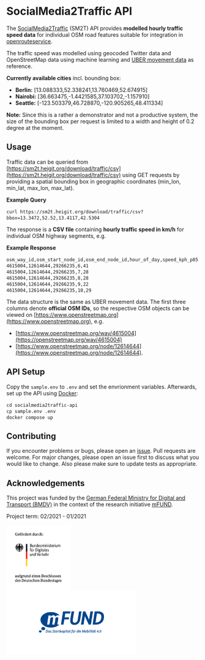 # SocialMedia2Traffic API

The [SocialMedia2Traffic](https://heigit.org/de/new-mfund-project-start-of-socialmedia2traffic-derivation-of-traffic-information-from-social-media-data-2/) (SM2T) API provides **modelled hourly traffic speed data** for individual OSM road features suitable for integration in [openrouteservice](https://openrouteservice.org).

The traffic speed was modelled using geocoded Twitter data and OpenStreetMap data using machine learning and [UBER movement data](https://movement.uber.com/?lang=en-US) as reference.

**Currently available cities** incl. bounding box:

- **Berlin:** [13.088333,52.338241,13.760469,52.674915]
- **Nairobi:** [36.663475,-1.4421585,37.103702,-1.157910]
- **Seattle:** [-123.503379,46.728870,-120.905265,48.411334]

**Note:** Since this is a rather a demonstrator and not a productive system, the size of the bounding box per request is limited to a width and height of 0.2 degree at the moment.

## Usage

Traffic data can be queried from [https://sm2t.heigit.org/download/traffic/csv](https://sm2t.heigit.org/download/traffic/csv) using GET requests by providing a spatial bounding box in geographic coordinates (min_lon, min_lat, max_lon, max_lat).


**Example Query**

```
curl https://sm2t.heigit.org/download/traffic/csv?bbox=13.3472,52.52,13.4117,42.5304
```

The response is a **CSV file** containing **hourly traffic speed in km/h** for individual OSM highway segments, e.g.

**Example Response**


```
osm_way_id,osm_start_node_id,osm_end_node_id,hour_of_day,speed_kph_p85
4615004,12614644,29266235,6,41
4615004,12614644,29266235,7,28
4615004,12614644,29266235,8,28
4615004,12614644,29266235,9,22
4615004,12614644,29266235,10,29
```

The data structure is the same as UBER movement data. The first three columns denote **official OSM IDs**, so the respective OSM objects can be viewed on [https://www.openstreetmap.org](https://www.openstreetmap.org), e.g.
- [https://www.openstreetmap.org/way/4615004](https://openstreetmap.org/way/4615004)
- [https://www.openstreetmap.org/node/12614644](https://www.openstreetmap.org/node/12614644).

## API Setup

Copy the `sample.env` to `.env` and set the envrionment variables. Afterwards, set up the API using [Docker](https://www.docker.com/):

```
cd socialmedia2traffic-api
cp sample.env .env
docker compose up
```

## Contributing

If you encounter problems or bugs, please open an [issue](https://github.com/GIScience/socialmedia2traffic-api/issues). Pull requests are welcome. For major changes, please open an issue first to discuss what you would like to change. Also please make sure to update tests as appropriate.

## Acknowledgements

This project was funded by the [German Federal Ministry for Digital and Transport (BMDV)](https://www.bmvi.de/EN/Home/home.html) in the context of the research initiative [mFUND](https://www.bmvi.de/EN/Topics/Digital-Matters/mFund/mFund.html).

Project term: 02/2021 - 01/2021

<p float="left">
<img src="./img/bmdv.png" height=170 align="middle" />
<img src="./img/mfund.jpg" height=170 align="middle" />
</p>
